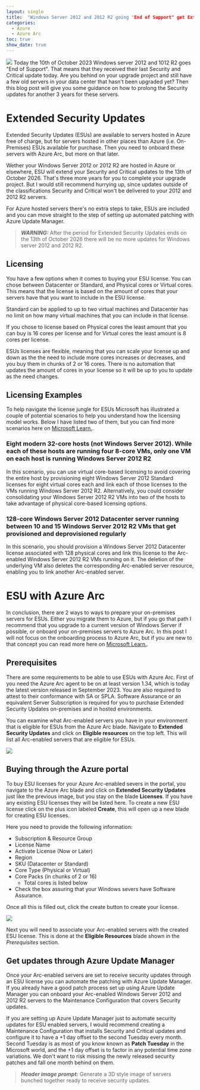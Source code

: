 ```yaml
---
layout: single
title:  "Windows Server 2012 and 2012 R2 going "End of Support" get Extended Security Updates today."
categories: 
  - Azure
  - Azure Arc
toc: true
show_date: true
---
```

![](/assets/img/esuheaderimg.jpg)
Today the 10th of October 2023 Windows server 2012 and 1012 R2 goes "End of Support". That means that they received their last Security and Critical update today. Are you behind on your upgrade project and still have a few old servers in your data center that hasn't been upgraded yet? Then this blog post will give you some guidance on how to prolong the Security updates for another 3 years for these servers. 

# Extended Security Updates
Extended Security Updates (ESUs) are available to servers hosted in Azure free of charge, but for servers hosted in other places than Azure (i.e. On-Premises) ESUs available for purchase. Then you need to onboard these servers with Azure Arc, but more on that later. 

Wether your Windows Server 2012 or 2012 R2 are hosted in Azure or elsewhere, ESU will extend your Security and Critical updates to the 13th of October 2026. That's three more years for you to complete your upgrade project. But I would still recommend hurrying up, since updates outside of the classifications Security and Critical won't be delivered to your 2012 and 2012 R2 servers.

For Azure hosted servers there's no extra steps to take, ESUs are included and you can move straight to the step of setting up automated patching with Azure Update Manager. 

> **_WARNING:_** After the period for Extended Security Updates ends on the 13th of October 2026 there will be no more updates for Windows server 2012 and 2012 R2. 

## Licensing
You have a few options when it comes to buying your ESU license. You can chose between Datacenter or Standard, and Physical cores or Virtual cores. This means that the license is based on the amount of cores that your servers have that you want to include in the ESU license. 

Standard can be applied to up to two virtual machines and Datacenter has no limit on how many virtual machines that you can include in that license. 

If you chose to license based on Physical cores the least amount that you can buy is 16 cores per license and for Virtual cores the least amount is 8 cores per license. 

ESUs licenses are flexible, meaning that you can scale your license up and down as the the need to include more cores increases or decreases, and you buy them in chunks of 2 or 16 cores. There is no automation that updates the amount of cores in your license so it will be up to you to update as the need changes.

## Licensing Examples 
To help navigate the license jungle for ESUs Microsoft has illustrated a couple of potential scenarios to help you understand how the licensing model works. Below I have listed two of them, but you can find more scenarios here on [Microsoft Learn.](https://learn.microsoft.com/en-us/azure/azure-arc/servers/license-extended-security-updates#scenario-based-examples-compliant-and-cost-effective-licensing).

### Eight modern 32-core hosts (not Windows Server 2012). While each of these hosts are running four 8-core VMs, only one VM on each host is running Windows Server 2012 R2
In this scenario, you can use virtual core-based licensing to avoid covering the entire host by provisioning eight Windows Server 2012 Standard licenses for eight virtual cores each and link each of those licenses to the VMs running Windows Server 2012 R2. Alternatively, you could consider consolidating your Windows Server 2012 R2 VMs into two of the hosts to take advantage of physical core-based licensing options. 

### 128-core Windows Server 2012 Datacenter server running between 10 and 15 Windows Server 2012 R2 VMs that get provisioned and deprovisioned regularly
In this scenario, you should provision a Windows Server 2012 Datacenter license associated with 128 physical cores and link this license to the Arc-enabled Windows Server 2012 R2 VMs running on it. The deletion of the underlying VM also deletes the corresponding Arc-enabled server resource, enabling you to link another Arc-enabled server.

# ESU with Azure Arc
In conclusion, there are 2 ways to ways to prepare your on-premises servers for ESUs. Either you migrate them to Azure, but if you go that path I recommend that you upgrade to a current version of Windows Server if possible, or onboard your on-premises servers to Azure Arc. In this post I will not focus on the onboarding process to Azure Arc, but if you are new to that concept you can read more here on [Microsoft Learn.](https://learn.microsoft.com/en-us/azure/azure-arc/servers/).

## Prerequisites
There are some requirements to be able to use ESUs with Azure Arc. First of you need the Azure Arc agent to be on at least version 1.34, which is today the latest version released in September 2023. You are also required to attest to their conformance with SA or SPLA. Software Assurance or an equivalent Server Subscription is required for you to purchase Extended Security Updates on-premises and in hosted environments.

You can examine what Arc-enabled servers you have in your environment that is eligible for ESUs from the Azure Arc blade. Navigate to **Extended Security Updates** and click on **Eligible resources** on the top left. This will list all Arc-enabled servers that are eligible for ESUs.

![](/assets/img/eligibleresources.png)

## Buying through the Azure portal
To buy ESU licenses for your Azure Arc-enabled severs in the portal, you navigate to the Azure Arc blade and click on **Extended Security Updates** just like the previous image, but you stay on the blade **Licenses**. If you have any existing ESU licenses they will be listed here. To create a new ESU license click on the plus icon labeled **Create**, this will open up a new blade for creating ESU licenses. 

Here you need to provide the following information:
- Subscription & Resource Group
- License Name
- Activate License (Now or Later)
- Region
- SKU (Datacenter or Standard)
- Core Type (Physical or Virtual)
- Core Packs (in chunks of 2 or 16)
  - Total cores is listed below
- Check the box assuring that your Windows severs have Software Assurance.

Once all this is filled out, click the create button to create your license. 

![](/assets/img/esulicenseblade.png)

Next you will need to associate your Arc-enabled servers with the created ESU license. This is done at the **Eligible Resources** blade shown in the *Prerequisites* section. 

## Get updates through Azure Update Manager
Once your Arc-enabled servers are set to receive security updates through an ESU license you can automate the patching with Azure Update Manager. If you already have a good patch process set up using Azure Update Manager you can onboard your Arc-enabled Windows Server 2012 and 2012 R2 servers to the Maintenance Configuration that covers Security updates.

If you are setting up Azure Update Manager just to automate security updates for ESU enabled servers, I would recommend creating a Maintenance Configuration that installs Security and Critical updates and configure it to have a +1 day offset to the second Tuesday every month. Second Tuesday is as most of you know known as **Patch Tuesday** in the Microsoft world, and the +1 day offset is to factor in any potential time zone variations. We don't want to risk missing the newly released security patches and fall one month behind on them.

> **_Header image prompt:_** Generate a 3D style image of servers bunched together ready to receive security updates.